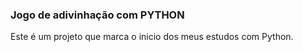 ###  Jogo de adivinhação com PYTHON

Este é um projeto que marca o inicio dos meus estudos com Python.